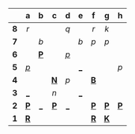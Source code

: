 |     |  a  |  b  |  c  |  d  |  e  |  f  |  g  |  h  |
|:---:|:---:|:---:|:---:|:---:|:---:|:---:|:---:|:---:|
|  **8**  |  _r_  |     |     |  _q_  |     |  _r_  |  _k_  |     |
|  **7**  |     |  _b_  |     |     |  _b_  |  _p_  |  _p_  |     |
|  **6**  |     |  [**P**](https://github.com/grim-kalman)  |     |  [_p_](http://localhost:8080/api/chess/play?move=c4d6)  |     |     |     |     |
|  **5**  |  [_p_](http://localhost:8080/api/chess/play?move=c4a5)  |     |     |     |  [_](http://localhost:8080/api/chess/play?move=c4e5)  |     |     |  _p_  |
|  **4**  |     |     |  [**N**](http://localhost:8080/api/chess/select?square=c4)  |  _p_  |     |  [**B**](http://localhost:8080/api/chess/select?square=f4)  |     |     |
|  **3**  |  [_](http://localhost:8080/api/chess/play?move=c4a3)  |     |  _n_  |     |  [_](http://localhost:8080/api/chess/play?move=c4e3)  |     |     |     |
|  **2**  |  [**P**](http://localhost:8080/api/chess/select?square=a2)  |  [_](http://localhost:8080/api/chess/play?move=c4b2)  |  [**P**](https://github.com/grim-kalman)  |  [_](http://localhost:8080/api/chess/play?move=c4d2)  |     |  [**P**](http://localhost:8080/api/chess/select?square=f2)  |  [**P**](http://localhost:8080/api/chess/select?square=g2)  |  [**P**](http://localhost:8080/api/chess/select?square=h2)  |
|  **1**  |  [**R**](http://localhost:8080/api/chess/select?square=a1)  |     |     |     |     |  [**R**](http://localhost:8080/api/chess/select?square=f1)  |  [**K**](http://localhost:8080/api/chess/select?square=g1)  |     |
